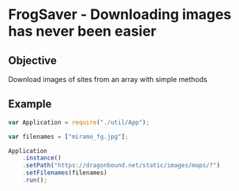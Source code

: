 # FrogSaver - Downloading images has never been easier

## Objective

Download images of sites from an array with simple methods

## Example

```js
var Application = require("./util/App");

var filenames = ["miramo_fg.jpg"];

Application
    .instance()
    .setPath("https://dragonbound.net/static/images/maps/?")
    .setFilenames(filenames)
    .run();

```